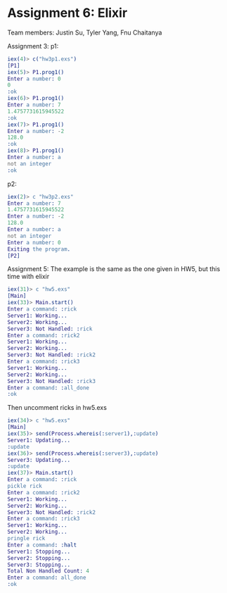 # Assignment 6: Elixir
Team members: Justin Su, Tyler Yang, Fnu Chaitanya

Assignment 3:
p1:
```erl
iex(4)> c("hw3p1.exs")
[P1]
iex(5)> P1.prog1()
Enter a number: 0
0
:ok
iex(6)> P1.prog1()
Enter a number: 7
1.4757731615945522
:ok
iex(7)> P1.prog1()
Enter a number: -2
128.0
:ok
iex(8)> P1.prog1()
Enter a number: a
not an integer
:ok
```
p2:
```erl
iex(2)> c "hw3p2.exs"
Enter a number: 7
1.4757731615945522
Enter a number: -2
128.0
Enter a number: a
not an integer
Enter a number: 0
Exiting the program.
[P2]
```

Assignment 5: The example is the same as the one given in HW5, but this time with elixir
```erl
iex(31)> c "hw5.exs"
[Main]
iex(33)> Main.start()
Enter a command: :rick
Server1: Working...
Server2: Working...
Server3: Not Handled: :rick
Enter a command: :rick2
Server1: Working...
Server2: Working...
Server3: Not Handled: :rick2
Enter a command: :rick3
Server1: Working...
Server2: Working...
Server3: Not Handled: :rick3
Enter a command: :all_done
:ok
```
Then uncomment ricks in hw5.exs
```erl
iex(34)> c "hw5.exs"
[Main]
iex(35)> send(Process.whereis(:server1),:update)
Server1: Updating...
:update
iex(36)> send(Process.whereis(:server3),:update)
Server3: Updating...
:update
iex(37)> Main.start()
Enter a command: :rick
pickle rick
Enter a command: :rick2
Server1: Working...
Server2: Working...
Server3: Not Handled: :rick2
Enter a command: :rick3
Server1: Working...
Server2: Working...
pringle rick
Enter a command: :halt
Server1: Stopping...
Server2: Stopping...
Server3: Stopping...
Total Non Handled Count: 4
Enter a command: all_done
:ok
```
